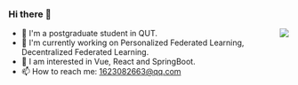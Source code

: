 ### Hi there 👋
<img align="right" src="https://github-readme-stats.vercel.app/api?username=Luck12138&show_icons=true&count_private=true&theme=transparent" />


 - 🤖 I'm a postgraduate student in QUT.
 - 🌱 I'm currently working on Personalized Federated Learning, Decentralized Federated Learning.
 - 👀 I am interested in Vue, React and SpringBoot.
 - 📫 How to reach me: 1623082663@qq.com



<!--
**HongdaChen/HongdaChen** is a ✨ _special_ ✨ repository because its `README.md` (this file) appears on your GitHub profile.
<img align="right" src="https://github-readme-stats.vercel.app/api/pin/?username=Luck12138&repo=Luck12138.github.io&theme=buefy" />
Here are some ideas to get you started:

- 🔭 I’m currently working on ...
- 🌱 I’m currently learning ...
- 👯 I’m looking to collaborate on ...
- 🤔 I’m looking for help with ...
- 💬 Ask me about ...
- 📫 How to reach me: ...
- 😄 Pronouns: ...
- ⚡ Fun fact: ...
[![Top Langs]<img align="right" src="https://github-readme-stats.vercel.app/api?username=Luck12138&show_icons=true&count_private=true&theme=transparent">
-->

